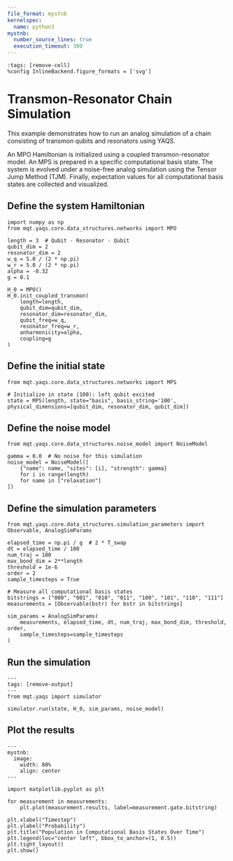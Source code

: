 ```yaml
---
file_format: mystnb
kernelspec:
  name: python3
mystnb:
  number_source_lines: true
  execution_timeout: 300
---
```


```{code-cell} ipython3
:tags: [remove-cell]
%config InlineBackend.figure_formats = ['svg']
```

# Transmon-Resonator Chain Simulation

This example demonstrates how to run an analog simulation of a chain consisting of transmon qubits and resonators using YAQS.

An MPO Hamiltonian is initialized using a coupled transmon-resonator model. An MPS is prepared in a specific computational basis state. The system is evolved under a noise-free analog simulation using the Tensor Jump Method (TJM). Finally, expectation values for all computational basis states are collected and visualized.

## Define the system Hamiltonian

```{code-cell} ipython3
import numpy as np
from mqt.yaqs.core.data_structures.networks import MPO

length = 3  # Qubit - Resonator - Qubit
qubit_dim = 2
resonator_dim = 2
w_q = 5.0 / (2 * np.pi)
w_r = 5.0 / (2 * np.pi)
alpha = -0.32
g = 0.1

H_0 = MPO()
H_0.init_coupled_transmon(
    length=length,
    qubit_dim=qubit_dim,
    resonator_dim=resonator_dim,
    qubit_freq=w_q,
    resonator_freq=w_r,
    anharmonicity=alpha,
    coupling=g
)
```

## Define the initial state

```{code-cell} ipython3
from mqt.yaqs.core.data_structures.networks import MPS

# Initialize in state |100⟩: left qubit excited
state = MPS(length, state="basis", basis_string='100', physical_dimensions=[qubit_dim, resonator_dim, qubit_dim])
```

## Define the noise model

```{code-cell} ipython3
from mqt.yaqs.core.data_structures.noise_model import NoiseModel

gamma = 0.0  # No noise for this simulation
noise_model = NoiseModel([
    {"name": name, "sites": [i], "strength": gamma}
    for i in range(length)
    for name in ["relaxation"]
])
```

## Define the simulation parameters

```{code-cell} ipython3
from mqt.yaqs.core.data_structures.simulation_parameters import Observable, AnalogSimParams

elapsed_time = np.pi / g  # 2 * T_swap
dt = elapsed_time / 100
num_traj = 100
max_bond_dim = 2**length
threshold = 1e-6
order = 2
sample_timesteps = True

# Measure all computational basis states
bitstrings = ["000", "001", "010", "011", "100", "101", "110", "111"]
measurements = [Observable(bstr) for bstr in bitstrings]

sim_params = AnalogSimParams(
    measurements, elapsed_time, dt, num_traj, max_bond_dim, threshold, order,
    sample_timesteps=sample_timesteps
)
```

## Run the simulation

```{code-cell} ipython3
---
tags: [remove-output]
---
from mqt.yaqs import simulator

simulator.run(state, H_0, sim_params, noise_model)
```

## Plot the results

```{code-cell} ipython3
---
mystnb:
  image:
    width: 80%
    align: center
---

import matplotlib.pyplot as plt

for measurement in measurements:
    plt.plot(measurement.results, label=measurement.gate.bitstring)

plt.xlabel("Timestep")
plt.ylabel("Probability")
plt.title("Population in Computational Basis States Over Time")
plt.legend(loc="center left", bbox_to_anchor=(1, 0.5))
plt.tight_layout()
plt.show()
```

